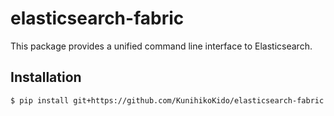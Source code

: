 # elasticsearch-fabric
This package provides a unified command line interface to Elasticsearch.

## Installation

```sh
$ pip install git+https://github.com/KunihikoKido/elasticsearch-fabric.git
```
